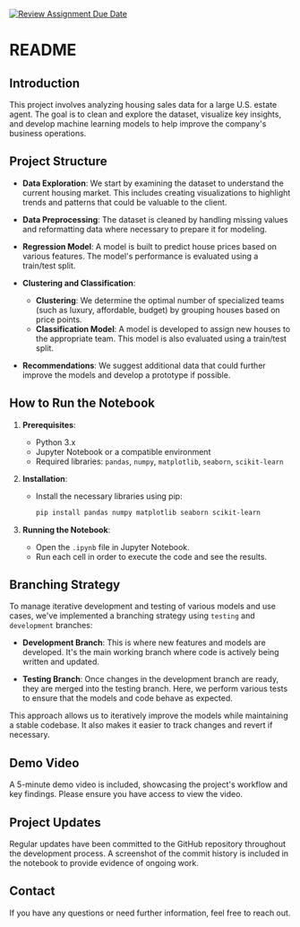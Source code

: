 [![Review Assignment Due Date](https://classroom.github.com/assets/deadline-readme-button-22041afd0340ce965d47ae6ef1cefeee28c7c493a6346c4f15d667ab976d596c.svg)](https://classroom.github.com/a/gJphWI0v)


# README

## Introduction

This project involves analyzing housing sales data for a large U.S. estate agent. The goal is to clean and explore the dataset, visualize key insights, and develop machine learning models to help improve the company's business operations.

## Project Structure

- **Data Exploration**: We start by examining the dataset to understand the current housing market. This includes creating visualizations to highlight trends and patterns that could be valuable to the client.

- **Data Preprocessing**: The dataset is cleaned by handling missing values and reformatting data where necessary to prepare it for modeling.

- **Regression Model**: A model is built to predict house prices based on various features. The model's performance is evaluated using a train/test split.

- **Clustering and Classification**:
  - **Clustering**: We determine the optimal number of specialized teams (such as luxury, affordable, budget) by grouping houses based on price points.
  - **Classification Model**: A model is developed to assign new houses to the appropriate team. This model is also evaluated using a train/test split.

- **Recommendations**: We suggest additional data that could further improve the models and develop a prototype if possible.

## How to Run the Notebook

1. **Prerequisites**:
   - Python 3.x
   - Jupyter Notebook or a compatible environment
   - Required libraries: `pandas`, `numpy`, `matplotlib`, `seaborn`, `scikit-learn`

2. **Installation**:
   - Install the necessary libraries using pip:
     ```bash
     pip install pandas numpy matplotlib seaborn scikit-learn
     ```

3. **Running the Notebook**:
   - Open the `.ipynb` file in Jupyter Notebook.
   - Run each cell in order to execute the code and see the results.

## Branching Strategy

To manage iterative development and testing of various models and use cases, we've implemented a branching strategy using `testing` and `development` branches:

- **Development Branch**: This is where new features and models are developed. It's the main working branch where code is actively being written and updated.

- **Testing Branch**: Once changes in the development branch are ready, they are merged into the testing branch. Here, we perform various tests to ensure that the models and code behave as expected.

This approach allows us to iteratively improve the models while maintaining a stable codebase. It also makes it easier to track changes and revert if necessary.

## Demo Video

A 5-minute demo video is included, showcasing the project's workflow and key findings. Please ensure you have access to view the video.

## Project Updates

Regular updates have been committed to the GitHub repository throughout the development process. A screenshot of the commit history is included in the notebook to provide evidence of ongoing work.

## Contact

If you have any questions or need further information, feel free to reach out.



